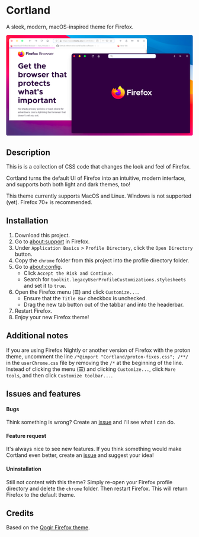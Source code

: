 # Cortland
A sleek, modern, macOS-inspired theme for Firefox.

![image](/screenshots/cortland-screenshot.png)

## Description

This is is a collection of CSS code that changes the look and feel of Firefox. 

Cortland turns the default UI of Firefox into an intuitive, modern interface, and supports both both light and dark themes, too!

This theme currently supports MacOS and Linux. Windows is not supported (yet). Firefox 70+ is recommended. 

## Installation

1. Download this project.
2. Go to <ins>about:support</ins> in Firefox.
3. Under `Application Basics` > `Profile Directory`, click the `Open Directory` button.
4. Copy the `chrome` folder from this project into the profile directory folder.
5. Go to <ins>about:config</ins>. 
    * Click `Accept the Risk and Continue`. 
    * Search for `toolkit.legacyUserProfileCustomizations.stylesheets` and set it to `true`.
7. Open the Firefox menu (☰) and click `Customize...`. 
    * Ensure that the `Title Bar` checkbox is unchecked. 
    * Drag the new tab button out of the tabbar and into the headerbar.
9. Restart Firefox.
10. Enjoy your new Firefox theme!

## Additional notes

If you are using Firefox Nightly or another version of Firefox with the proton theme, uncomment the line `/*@import "Cortland/proton-fixes.css"; /**/` in the `userChrome.css` file by removing the `/*` at the beginning of the line. Instead of clicking the menu (☰) and clicking `Customize...`, click `More tools`, and then click `Customize toolbar...`. 

## Issues and features

#### Bugs

Think something is wrong? Create an [issue](https://github.com/Andereoo/Cortland/issues/) and I'll see what I can do.

#### Feature request

It's always nice to see new features. If you think something would make Cortland even better, create an [issue](https://github.com/Andereoo/Cortland/issues/) and suggest your idea!

#### Uninstallation

Still not content with this theme? Simply re-open your Firefox profile directory and delete the `chrome` folder. Then restart Firefox. This will return Firefox to the default theme.

## Credits

Based on the [Qogir Firefox theme](https://github.com/vinceliuice/Qogir-theme/tree/master/src/firefox).
